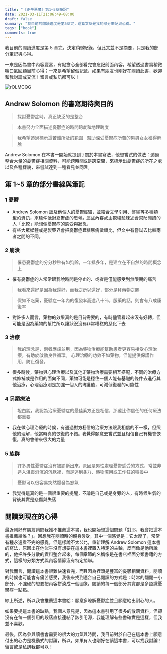 ```yaml
---
title: "《正午惡魔》第1~5章筆記"
date: 2021-03-11T21:06:49+08:00
draft: false
summary: "我目前的閱讀進度是第5章完，這篇文章是我的部分筆記與心得。"
tags: ["book"]
comments: true
---
```


我目前的閱讀進度是第 5 章完，決定稍微紀錄，但此文並不是摘要，只是我的部分筆記與心得。

一來是因為書中內容豐富，有點擔心全部看完會忘記前面內容，希望透過書寫稍微喘口氣回顧目前心得；一來是希望留個記號，如果有朋友也剛好在閱讀此書，歡迎和我討論或交流！留言或私訊都可以！

![rOLMCQG](https://i.imgur.com/rOLMCQG.png)

## Andrew Solomon 的書寫期待與目的

> 探討憂鬱症時，真正缺乏的是整合

> 本書努力全面描述憂鬱症的時間跨度和地理跨度

> 我希望透過標示這苦難所及的範圍，幫助深受憂鬱症所苦的男男女女獲得解脫

Andrew Solomon 在本書一開始就提到了關於本書寫法，他想嘗試的做法：透過整合大量的憂鬱症相關資料，可能跨時間或是跨空間，來標示出憂鬱症的所在之處以及各種樣貌，來嘗試達到一種看見並同理。

## 第 1~5 章的部分畫線與筆記

### 1 憂鬱

- Andrew Solomon 談及他個人的憂鬱經驗，並結合文學引用、譬喻等多種類型的資訊，來延伸他對憂鬱症的思考。這些內容或主觀經驗陳述會幫助閱讀的人「比較」能想像憂鬱症的感受與狀態。
- 有些大眾媒體或是製藥界會把憂鬱症跟糖尿病做類比，但文中有嘗試去比較兩者之間的不同。

### 2 崩潰

> 罹患憂鬱症的分分秒秒有如狗齡，一年抵多年，是建立在不自然的時間概念上

- 罹有憂鬱症的人常常跟我說時間是停止的、或者是僅能感受到無限期的痛苦

> 我看來還好是因為我還好，而我之所以還好，部分是拜藥物之賜

> 假如不吃藥，憂鬱症一年內的復發率高達八十％，服藥的話，則會有八成康復率

- 對許多人而言，藥物的效果真的是目前需要的，有時儘管看起來沒有好轉，但可能是因為藥物的幫忙所以讓狀況沒有非常糟糕的惡化下去

### 3 治療

> 我的理念是，兩者應該並用，因為藥物治療能幫助患者更容易接受心理治療，有助於啟動良性循環。
> 心理治療的功效不如藥物，但能提供保護作用，防止復發。

- 很多時候，藥物與心理治療以及其他非藥物治療需要相互搭配，不同的治療方式修補或是作用的面向不同，藥物可能是穩住一個人能有基礎的條件去進行其他治療，心理治療則是加強一個人的防護值，可減低復發的可能性

### 4 另類療法

> 坦白說，我認為治療憂鬱症的最佳藥方正是相信，那遠比你信任的任何療法都重要

- 我在做心理治療的時候，有遇過對方相信的治療方法跟我相信的不一樣，但照他的理解，他當時真的恢復的不錯。我覺得願意去嘗試並且相信自己有機會恢復，真的會帶來很大的力量

### 5 族群

> 許多男性憂鬱症沒有被診斷出來，原因是男性處理憂鬱感受的方式，常並非遁入沮喪消沉的沉默裡，而是逃到暴力、藥物濫用或工作狂的喧擾中

> 憂鬱可以很容易突然爆發為怒氣

- 我覺得這真的是一個很重要的提醒，不論是自己或是身旁的人，有時候生氣的背後其實是悲傷與失落

## 閱讀到現在的心得

最近剛好有朋友詢問我推不推薦這本書，我也開始想這個問題「對耶，我會把這本書推薦給誰？」。回想我在閱讀時的親身感受，其中一個感覺是：它太厚了，常常有種永遠看不完的感覺，但這樣說不太公允，重新理解 Andrew Solomon 這本書的寫法，原因出在他似乎沒有想要在這本書裡置入特定的主軸，反而像是他所說的，他把許多分散的資料整合起來，每個章節的名稱像是在書店裡面分類書籍的方式，這樣的分類方式與內容情節沒有特定關聯。

對我而言，閱讀這本書很難快速看完，而且因為裡頭是豐富的憂鬱相關資料，閱讀的時候也可能會有痛苦感受，我後來找到適合自己閱讀的方式是：時常的翻閱一小部分，不強硬的想要把內容拼湊成一個圖像，閱讀的每一個部分其實都是多認識憂鬱症一點點。

綜上所述，所以我會推薦這本書給：願意多瞭解憂鬱症並且願意給出耐心的人。

如果要提這本書的缺點，我個人意見是，因為這本書引用了很多的散落資料，但卻沒有在每一個引用的段落直接連結了該引用源，我能理解有些書確實是這樣，但我並不喜歡。

最後，因為參與讀書會需要的很大的力氣與時間，我目前對於自己在這本書上願意付出的心力是機動式的討論，所以，如果有人也剛好在讀這本書，可以找我討論！留言或是私訊我都可以！
